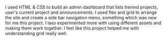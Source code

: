 I used HTML & CSS to build an admin dashboard that lists trenind projects, user's current project and announcements. I used flex and grid to arrange the site and create a side bar navigation menu, something which was new for me this project. I laso experimented more with using different assets and making them work together. I feel like this project helped me with understanding grid really well.